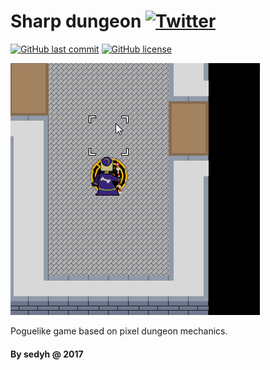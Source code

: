 # Sharp dungeon [![Twitter](https://img.shields.io/twitter/url/https/github.com/sedyh/sharp-dungeon.svg?style=social)](https://twitter.com/intent/tweet?text=Wow:&url=https%3A%2F%2Fgithub.com%2Fsedyh%2Fsharp-dungeon)

[![GitHub last commit](https://img.shields.io/github/last-commit/google/skia.svg)](https://github.com/sedyh/sharp-dungeon) 
[![GitHub license](https://img.shields.io/github/license/sedyh/sharp-dungeon.svg)](https://github.com/sedyh/sharp-dungeon/blob/master/LICENSE)

![Preview](https://github.com/sedyh/sharp-dungeon/blob/master/SharpDungeon/Assets/demo.gif "Preview")

Poguelike game based on pixel dungeon mechanics.
 
#### By sedyh @ 2017
